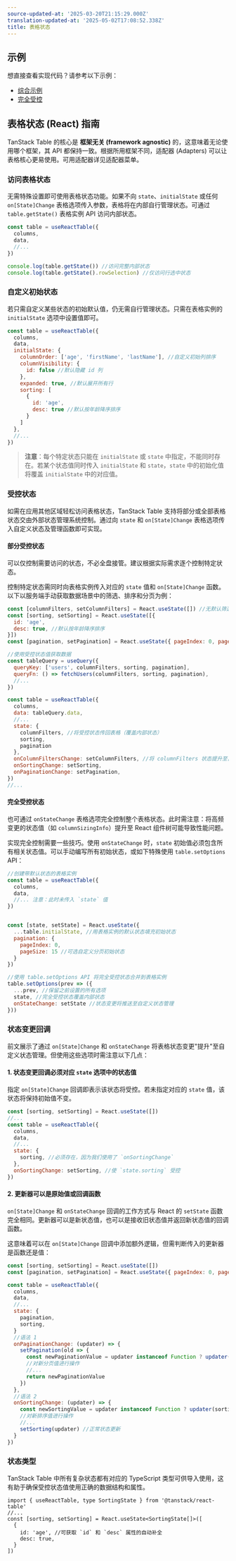 ```yaml
---
source-updated-at: '2025-03-20T21:15:29.000Z'
translation-updated-at: '2025-05-02T17:08:52.338Z'
title: 表格状态
---
```

## 示例

想直接查看实现代码？请参考以下示例：

- [综合示例](../examples/kitchen-sink)
- [完全受控](../examples/fully-controlled)

## 表格状态 (React) 指南

TanStack Table 的核心是 **框架无关 (framework agnostic)** 的，这意味着无论使用哪个框架，其 API 都保持一致。根据所用框架不同，适配器 (Adapters) 可以让表格核心更易使用。可用适配器详见适配器菜单。

### 访问表格状态

无需特殊设置即可使用表格状态功能。如果不向 `state`、`initialState` 或任何 `on[State]Change` 表格选项传入参数，表格将在内部自行管理状态。可通过 `table.getState()` 表格实例 API 访问内部状态。

```jsx
const table = useReactTable({
  columns,
  data,
  //...
})

console.log(table.getState()) //访问完整内部状态
console.log(table.getState().rowSelection) //仅访问行选中状态
```

### 自定义初始状态

若只需自定义某些状态的初始默认值，仍无需自行管理状态。只需在表格实例的 `initialState` 选项中设置值即可。

```jsx
const table = useReactTable({
  columns,
  data,
  initialState: {
    columnOrder: ['age', 'firstName', 'lastName'], //自定义初始列排序
    columnVisibility: {
      id: false //默认隐藏 id 列
    },
    expanded: true, //默认展开所有行
    sorting: [
      {
        id: 'age',
        desc: true //默认按年龄降序排序
      }
    ]
  },
  //...
})
```

> **注意**：每个特定状态只能在 `initialState` 或 `state` 中指定，不能同时存在。若某个状态值同时传入 `initialState` 和 `state`，`state` 中的初始化值将覆盖 `initialState` 中的对应值。

### 受控状态

如需在应用其他区域轻松访问表格状态，TanStack Table 支持将部分或全部表格状态交由外部状态管理系统控制。通过向 `state` 和 `on[State]Change` 表格选项传入自定义状态及管理函数即可实现。

#### 部分受控状态

可以仅控制需要访问的状态，不必全盘接管。建议根据实际需求逐个控制特定状态。

控制特定状态需同时向表格实例传入对应的 `state` 值和 `on[State]Change` 函数。以下以服务端手动获取数据场景中的筛选、排序和分页为例：

```jsx
const [columnFilters, setColumnFilters] = React.useState([]) //无默认筛选
const [sorting, setSorting] = React.useState([{
  id: 'age',
  desc: true, //默认按年龄降序排序
}]) 
const [pagination, setPagination] = React.useState({ pageIndex: 0, pageSize: 15 })

//使用受控状态值获取数据
const tableQuery = useQuery({
  queryKey: ['users', columnFilters, sorting, pagination],
  queryFn: () => fetchUsers(columnFilters, sorting, pagination),
  //...
})

const table = useReactTable({
  columns,
  data: tableQuery.data,
  //...
  state: {
    columnFilters, //将受控状态传回表格（覆盖内部状态）
    sorting,
    pagination
  },
  onColumnFiltersChange: setColumnFilters, //将 columnFilters 状态提升至自定义状态管理
  onSortingChange: setSorting,
  onPaginationChange: setPagination,
})
//...
```

#### 完全受控状态

也可通过 `onStateChange` 表格选项完全控制整个表格状态。此时需注意：将高频变更的状态值（如 `columnSizingInfo`）提升至 React 组件树可能导致性能问题。

实现完全控制需要一些技巧。使用 `onStateChange` 时，`state` 初始值必须包含所有相关状态值。可以手动编写所有初始状态，或如下特殊使用 `table.setOptions` API：

```jsx
//创建带默认状态的表格实例
const table = useReactTable({
  columns,
  data,
  //... 注意：此时未传入 `state` 值
})


const [state, setState] = React.useState({
  ...table.initialState, //用表格实例的默认状态填充初始状态
  pagination: {
    pageIndex: 0,
    pageSize: 15 //可选自定义分页初始状态
  }
})

//使用 table.setOptions API 将完全受控状态合并到表格实例
table.setOptions(prev => ({
  ...prev, //保留之前设置的所有选项
  state, //完全受控状态覆盖内部状态
  onStateChange: setState //状态变更将推送至自定义状态管理
}))
```

### 状态变更回调

前文展示了通过 `on[State]Change` 和 `onStateChange` 将表格状态变更"提升"至自定义状态管理。但使用这些选项时需注意以下几点：

#### 1. **状态变更回调必须对应 `state` 选项中的状态值**

指定 `on[State]Change` 回调即表示该状态将受控。若未指定对应的 `state` 值，该状态将保持初始值不变。

```jsx
const [sorting, setSorting] = React.useState([])
//...
const table = useReactTable({
  columns,
  data,
  //...
  state: {
    sorting, //必须存在，因为我们使用了 `onSortingChange`
  },
  onSortingChange: setSorting, //使 `state.sorting` 受控
})
```

#### 2. **更新器可以是原始值或回调函数**

`on[State]Change` 和 `onStateChange` 回调的工作方式与 React 的 `setState` 函数完全相同。更新器可以是新状态值，也可以是接收旧状态值并返回新状态值的回调函数。

这意味着可以在 `on[State]Change` 回调中添加额外逻辑，但需判断传入的更新器是函数还是值：

```jsx
const [sorting, setSorting] = React.useState([])
const [pagination, setPagination] = React.useState({ pageIndex: 0, pageSize: 10 })

const table = useReactTable({
  columns,
  data,
  //...
  state: {
    pagination,
    sorting,
  }
  //语法 1
  onPaginationChange: (updater) => {
    setPagination(old => {
      const newPaginationValue = updater instanceof Function ? updater(old) : updater
      //对新分页值进行操作
      //...
      return newPaginationValue
    })
  },
  //语法 2
  onSortingChange: (updater) => {
    const newSortingValue = updater instanceof Function ? updater(sorting) : updater
    //对新排序值进行操作
    //...
    setSorting(updater) //正常状态更新
  }
})
```

### 状态类型

TanStack Table 中所有复杂状态都有对应的 TypeScript 类型可供导入使用，这有助于确保受控状态值使用正确的数据结构和属性。

```tsx
import { useReactTable, type SortingState } from '@tanstack/react-table'
//...
const [sorting, setSorting] = React.useState<SortingState[]>([
  {
    id: 'age', //可获取 `id` 和 `desc` 属性的自动补全
    desc: true,
  }
])
```
